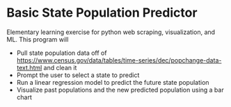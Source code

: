 # Basic State Population Predictor
 Elementary learning exercise for python web scraping, visualization, and ML. This program will

 - Pull state population data off of https://www.census.gov/data/tables/time-series/dec/popchange-data-text.html and clean it
 - Prompt the user to select a state to predict
 - Run a linear regression model to predict the future state population
 - Visualize past populations and the new predicted population using a bar chart
